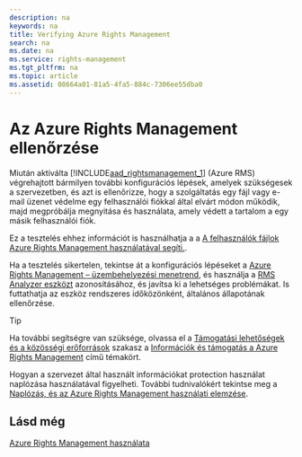 ```yaml
---
description: na
keywords: na
title: Verifying Azure Rights Management
search: na
ms.date: na
ms.service: rights-management
ms.tgt_pltfrm: na
ms.topic: article
ms.assetid: 08664a01-81a5-4fa5-884c-7306ee55dba0
---
```

# Az Azure Rights Management ellenőrz&#233;se
Miután aktiválta [!INCLUDE[aad_rightsmanagement_1](../Token/aad_rightsmanagement_1_md.md)] (Azure RMS) végrehajtott bármilyen további konfigurációs lépések, amelyek szükségesek a szervezetben, és azt is ellenőrizze, hogy a szolgáltatás egy fájl vagy e-mail üzenet védelme egy felhasználói fiókkal által elvárt módon működik, majd megpróbálja megnyitása és használata, amely védett a tartalom a egy másik felhasználói fiók.

Ez a tesztelés ehhez információt is használhatja a a [A felhasználók fájlok Azure Rights Management használatával segíti.](../Topic/Helping_Users_to_Protect_Files_by_Using_Azure_Rights_Management.md).

Ha a tesztelés sikertelen, tekintse át a konfigurációs lépéseket a [Azure Rights Management – üzembehelyezési menetrend](../Topic/Azure_Rights_Management_Deployment_Roadmap.md), és használja a [RMS Analyzer eszközt](http://www.microsoft.com/en-us/download/details.aspx?id=46437) azonosításához, és javítsa ki a lehetséges problémákat. Is futtathatja az eszköz rendszeres időközönként, általános állapotának ellenőrzése.

> [!TIP]
> Ha további segítségre van szüksége, olvassa el a [Támogatási lehetőségek és a közösségi erőforrások](../Topic/Information_and_Support_for_Azure_Rights_Management.md#BKMK_SupportOptions) szakasz a [Információk és támogatás a Azure Rights Management](../Topic/Information_and_Support_for_Azure_Rights_Management.md) című témakört.

Hogyan a szervezet által használt információkat protection használat naplózása használatával figyelheti. További tudnivalókért tekintse meg a [Naplózás, és az Azure Rights Management használati elemzése](../Topic/Logging_and_Analyzing_Azure_Rights_Management_Usage.md).

## Lásd még
[Azure Rights Management használata](../Topic/Using_Azure_Rights_Management.md)

